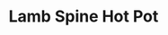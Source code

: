 ---
title: Lamb Spine Hot Pot
creator: Unknown
licence: Public Domain
licence-url: https://en.m.wikipedia.org/wiki/Public_domain
image-url: http://z-images.ali.s3.cs.zlibs.com/image/0feb990bbb81d93355d3e54e190a7f0ac5.jpg
---